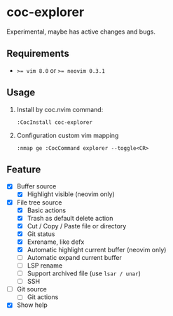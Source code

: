 # coc-explorer

Experimental, maybe has active changes and bugs.

## Requirements

- `>= vim 8.0` or `>= neovim 0.3.1`

## Usage

1. Install by coc.nvim command:
    ```
    :CocInstall coc-explorer
    ```
2. Configuration custom vim mapping
    ```
    :nmap ge :CocCommand explorer --toggle<CR>
    ```

## Feature
- [x] Buffer source
    - [x] Highlight visible (neovim only)
- [x] File tree source
    - [x] Basic actions
    - [x] Trash as default delete action
    - [x] Cut / Copy / Paste file or directory
    - [x] Git status
    - [x] Exrename, like defx
    - [x] Automatic highlight current buffer (neovim only)
    - [ ] Automatic expand current buffer
    - [ ] LSP rename
    - [ ] Support archived file (use `lsar / unar`)
    - [ ] SSH
- [ ] Git source
    - [ ] Git actions
- [x] Show help
